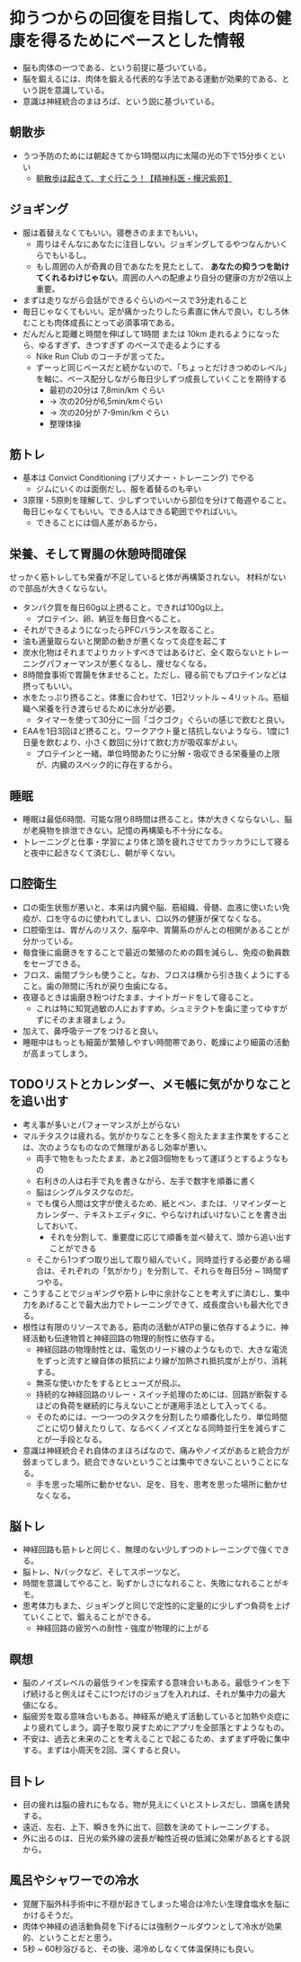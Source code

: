 # 抑うつからの回復を目指して、肉体の健康を得るためにベースとした情報

- 脳も肉体の一つである、という前提に基づいている。
- 脳を鍛えるには、肉体を鍛える代表的な手法である運動が効果的である、という説を意識している。
- 意識は神経統合のまほろば、という説に基づいている。


## 朝散歩
- うつ予防のためには朝起きてから1時間以内に太陽の光の下で15分歩くといい
  - [朝散歩は起きて、すぐ行こう！【精神科医・樺沢紫苑】](https://www.youtube.com/watch?v=c4xUER-hXbs)


## ジョギング
- 服は着替えなくてもいい。寝巻きのままでもいい。
  - 周りはそんなにあなたに注目しない。ジョギングしてるやつなんかいくらでもいるし。
  - もし周囲の人が奇異の目であなたを見たとして、 **あなたの抑うつを助けてくれるわけじゃない**。周囲の人への配慮より自分の健康の方が2倍以上重要。
- まずは走りながら会話ができるぐらいのペースで3分走れること
- 毎日じゃなくてもいい。足が痛かったりしたら素直に休んで良い。むしろ休むことも肉体成長にとって必須事項である。
- だんだんと距離と時間を伸ばして1時間 または 10km 走れるようになったら、ゆるすぎず、きつすぎず のペースで走るようにする
  - Nike Run Club のコーチが言ってた。
  - ずーっと同じペースだと続かないので、「ちょっとだけきつめのレベル」を軸に、ペース配分しながら毎日少しずつ成長していくことを期待する
    - 最初の20分は 7,8min/km ぐらい
    - → 次の20分が6,5min/kmぐらい
    - → 次の20分が 7-9min/km ぐらい
    - 整理体操


## 筋トレ
- 基本は Convict Conditioning (プリズナー・トレーニング) でやる
  - ジムにいくのは面倒だし、服を着替るのも辛い
- 3原理・5原則を理解して、少しずつでいいから部位を分けて毎週やること。毎日じゃなくてもいい。できる人はできる範囲でやればいい。
  - できることには個人差があるから。


## 栄養、そして胃腸の休憩時間確保
せっかく筋トレしても栄養が不足していると体が再構築されない。
材料がないので部品が大きくならない。

- タンパク質を毎日60g以上摂ること。できれば100g以上。
  - プロテイン、卵、納豆を毎日食べること。
- それができるようになったらPFCバランスを取ること。
- 油も適量取らないと関節の動きが悪くなって炎症を起こす
- 炭水化物はそれまでよりカットすべきではあるけど、全く取らないとトレーニングパフォーマンスが悪くなるし、痩せなくなる。
- 8時間食事術で胃腸を休ませること。ただし、寝る前でもプロテインなどは摂ってもいい。
- 水をたっぷり摂ること。体重に合わせて、1日2リットル ~ 4リットル。筋組織へ栄養を行き渡らせるために水分が必要。
  - タイマーを使って30分に一回「ゴクゴク」ぐらいの感じで飲むと良い。
- EAAを1日3回ほど摂ること。ワークアウト量と拮抗しないようなら、1度に1日量を飲むより、小さく数回に分けて飲む方が吸収率がよい。
  - プロテインと一緒。単位時間あたりに分解・吸収できる栄養量の上限が、内臓のスペック的に存在するから。


## 睡眠
- 睡眠は最低6時間、可能な限り8時間は摂ること。体が大きくならないし、脳が老廃物を排泄できない。記憶の再構築も不十分になる。
- トレーニングと仕事・学習により体と頭を疲れさせてカラッカラにして寝ると夜中に起きなくて済むし、朝が辛くない。 


## 口腔衛生
- 口の衛生状態が悪いと、本来は内臓や脳、筋組織、骨髄、血液に使いたい免疫が、口を守るのに使われてしまい、口以外の健康が保てなくなる。
- 口腔衛生は、胃がんのリスク、脳卒中、胃腸系のがんとの相関があることが分かっている。
- 毎食後に歯磨きをすることで最近の繁殖のための餌を減らし、免疫の動員数をセーブできる。
- フロス、歯間ブラシも使うこと。なお、フロスは横から引き抜くようにすること。歯の隙間に汚れが戻り虫歯になる。
- 夜寝るときは歯磨き粉つけたまま、ナイトガードをして寝ること。
  - これは特に知覚過敏の人におすすめ。シュミテクトを歯に塗ってゆすがずにそのまま寝ましょう。
- 加えて、鼻呼吸テープをつけると良い。
- 睡眠中はもっとも細菌が繁殖しやすい時間帯であり、乾燥により細菌の活動が高まってしまう。


## TODOリストとカレンダー、メモ帳に気がかりなことを追い出す
- 考え事が多いとパフォーマンスが上がらない
- マルチタスクは疲れる。気がかりなことを多く抱えたまま主作業をすることは、次のようなものなので無理があるし効率が悪い。
  - 両手で物をもったたまま、あと2個3個物をもって運ぼうとするようなもの
  - 右利きの人は右手で丸を書きながら、左手で数字を順番に書く
  - 脳はシングルタスクなのだ。
  - でも僕ら人間は文字が使えるため、紙とペン、または、リマインダーとカレンダー、テキストエディタに、やらなければいけないことを書き出しておいて、
    - それを分割して、重要度に応じて順番を並べ替えて、頭から追い出すことができる
  - そこから1つずつ取り出して取り組んでいく。同時並行する必要がある場合は、それぞれの「気がかり」を分割して、それらを毎日5分 ~ 1時間ずつやる。
- こうすることでジョギングや筋トレ中に余計なことを考えずに済むし、集中力をあげることで最大出力でトレーニングできて、成長度合いも最大化できる。
- 根性は有限のリソースである。筋肉の活動がATPの量に依存するように、神経活動も伝達物質と神経回路の物理的耐性に依存する。
  - 神経回路の物理耐性とは、電気のリード線のようなもので、大きな電流をずっと流すと線自体の抵抗により線が加熱され抵抗度が上がり、消耗する。
  - 無茶な使いかたをするとヒューズが飛ぶ。
  - 持続的な神経回路のリレー・スイッチ処理のためには、回路が断裂するほどの負荷を継続的に与えないことが運用手法として入ってくる。
  - そのためには、一つ一つのタスクを分割したり順番化したり、単位時間ごとに切り替えたりして、なるべくノイズとなる同時並行生を減らすことが一手段となる。
- 意識は神経統合それ自体のまほろばなので、痛みやノイズがあると統合力が弱まってしまう。統合できないということは集中できないこということになる。
  - 手を思った場所に動かせない、足を、目を、思考を思った場所に動かせなくなる。

## 脳トレ
- 神経回路も筋トレと同じく、無理のない少しずつのトレーニングで強くできる。
- 脳トレ、Nバックなど、そしてスポーツなど。
- 時間を意識してやること、恥ずかしさになれること、失敗になれることがキモ。
- 思考体力もまた、ジョギングと同じで定性的に定量的に少しずつ負荷を上げていくことで、鍛えることができる。
  - 神経回路の疲労への耐性・強度が物理的に上がる


## 瞑想
- 脳のノイズレベルの最低ラインを探索する意味合いもある。最低ラインを下げ続けると例えばそこに1つだけのジョブを入れれば、それが集中力の最大値になる。
- 脳疲労を取る意味合いもある。神経系が絶えず活動していると加熱や炎症により疲れてしまう。調子を取り戻すためにアプリを全部落とすようなもの。
- 不安は、過去と未来のことを考えることで起こるため、まずまず呼吸に集中する。まずは小周天を2回、深くすると良い。


## 目トレ
- 目の疲れは脳の疲れにもなる。物が見えにくいとストレスだし、頭痛を誘発する。
- 遠近、左右、上下、瞬きを外に出て、回数を決めてトレーニングする。
- 外に出るのは、日光の紫外線の波長が軸性近視の低減に効果があるとする説から。


## 風呂やシャワーでの冷水
- 覚醒下脳外科手術中に不穏が起きてしまった場合は冷たい生理食塩水を脳にかけるそうだ。
- 肉体や神経の過活動負荷を下げるには強制クールダウンとして冷水が効果的、ということだと思う。
- 5秒 ~ 60秒浴びると、その後、湯冷めしなくて体温保持にも良い。
